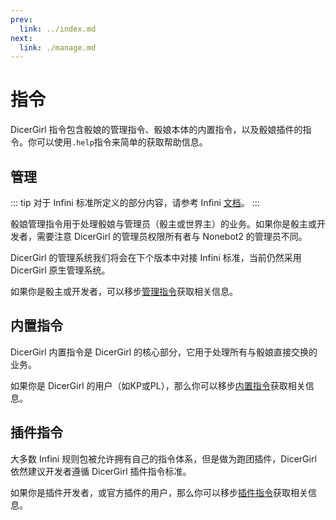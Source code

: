 ```yaml
---
prev:
  link: ../index.md
next:
  link: ./manage.md
---
```

# 指令

DicerGirl 指令包含骰娘的管理指令、骰娘本体的内置指令，以及骰娘插件的指令。你可以使用`.help`指令来简单的获取帮助信息。

## 管理

::: tip
对于 Infini 标准所定义的部分内容，请参考 Infini [文档](https://grps.hydroroll.team/)。
:::

骰娘管理指令用于处理骰娘与管理员（骰主或世界主）的业务。如果你是骰主或开发者，需要注意 DicerGirl 的管理员权限所有者与 Nonebot2 的管理员不同。

DicerGirl 的管理系统我们将会在下个版本中对接 Infini 标准，当前仍然采用 DicerGirl 原生管理系统。

如果你是骰主或开发者，可以移步[管理指令](./manage.md)获取相关信息。

## 内置指令

DicerGirl 内置指令是 DicerGirl 的核心部分，它用于处理所有与骰娘直接交换的业务。

如果你是 DicerGirl 的用户（如KP或PL），那么你可以移步[内置指令](./builtins.md)获取相关信息。

## 插件指令

大多数 Infini 规则包被允许拥有自己的指令体系，但是做为跑团插件，DicerGirl 依然建议开发者遵循 DicerGirl 插件指令标准。

如果你是插件开发者，或官方插件的用户，那么你可以移步[插件指令](./plugins.md)获取相关信息。
